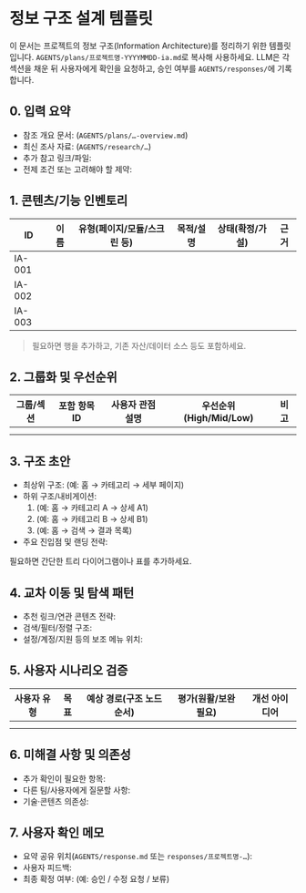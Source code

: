 # 정보 구조 설계 템플릿

이 문서는 프로젝트의 정보 구조(Information Architecture)를 정리하기 위한 템플릿입니다. `AGENTS/plans/프로젝트명-YYYYMMDD-ia.md`로 복사해 사용하세요. LLM은 각 섹션을 채운 뒤 사용자에게 확인을 요청하고, 승인 여부를 `AGENTS/responses/`에 기록합니다.

## 0. 입력 요약

- 참조 개요 문서: (`AGENTS/plans/…-overview.md`)
- 최신 조사 자료: (`AGENTS/research/…`)
- 추가 참고 링크/파일:
- 전제 조건 또는 고려해야 할 제약:

## 1. 콘텐츠/기능 인벤토리

| ID | 이름 | 유형(페이지/모듈/스크린 등) | 목적/설명 | 상태(확정/가설) | 근거 |
| --- | --- | --- | --- | --- | --- |
| IA-001 |  |  |  |  |  |
| IA-002 |  |  |  |  |  |
| IA-003 |  |  |  |  |  |

> 필요하면 행을 추가하고, 기존 자산/데이터 소스 등도 포함하세요.

## 2. 그룹화 및 우선순위

| 그룹/섹션 | 포함 항목 ID | 사용자 관점 설명 | 우선순위(High/Mid/Low) | 비고 |
| --- | --- | --- | --- | --- |
|  |  |  |  |  |
|  |  |  |  |  |

## 3. 구조 초안

- 최상위 구조: (예: 홈 → 카테고리 → 세부 페이지)
- 하위 구조/내비게이션:
  1. (예: 홈 → 카테고리 A → 상세 A1)
  2. (예: 홈 → 카테고리 B → 상세 B1)
  3. (예: 홈 → 검색 → 결과 목록)
- 주요 진입점 및 랜딩 전략:

필요하면 간단한 트리 다이어그램이나 표를 추가하세요.

## 4. 교차 이동 및 탐색 패턴

- 추천 링크/연관 콘텐츠 전략:
- 검색/필터/정렬 구조:
- 설정/계정/지원 등의 보조 메뉴 위치:

## 5. 사용자 시나리오 검증

| 사용자 유형 | 목표 | 예상 경로(구조 노드 순서) | 평가(원활/보완 필요) | 개선 아이디어 |
| --- | --- | --- | --- | --- |
|  |  |  |  |  |
|  |  |  |  |  |

## 6. 미해결 사항 및 의존성

- 추가 확인이 필요한 항목:
- 다른 팀/사용자에게 질문할 사항:
- 기술·콘텐츠 의존성:

## 7. 사용자 확인 메모

- 요약 공유 위치(`AGENTS/response.md` 또는 `responses/프로젝트명-…`):
- 사용자 피드백:
- 최종 확정 여부: (예: 승인 / 수정 요청 / 보류)
